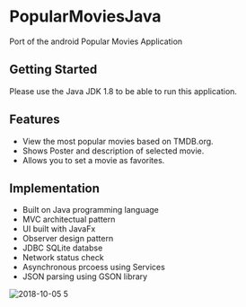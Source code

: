 # PopularMoviesJava
Port of the android Popular Movies Application

## Getting Started
Please use the Java JDK 1.8 to be able to run this application.

## Features
- View the most popular movies based on TMDB.org.
- Shows Poster and description of selected movie.
 - Allows you to set a movie as favorites.
 
 ## Implementation
 - Built on Java programming language
 - MVC architectual pattern
 - UI built with JavaFx
 - Observer design pattern
 - JDBC SQLite databse
 - Network status check
 - Asynchronous prcoess using Services
 - JSON parsing using GSON library
 
 
![2018-10-05 5](https://user-images.githubusercontent.com/20021751/46565060-8f677c00-c8c0-11e8-8a0a-8a2365c4e2f6.png)

